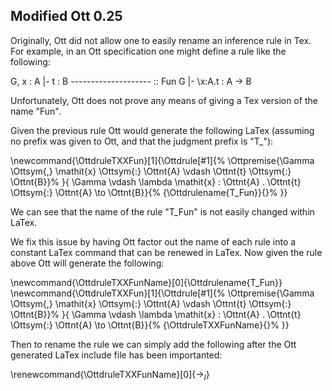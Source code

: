 Modified Ott 0.25
-----------------

Originally, Ott did not allow one to easily rename an inference rule
in Tex.  For example, in an Ott specification one might define a rule
like the following:

G, x : A |- t : B
-------------------- :: Fun
G |- \x:A.t : A -> B

Unfortunately, Ott does not prove any means of giving a Tex version of
the name "Fun". 

Given the previous rule Ott would generate the following LaTex
(assuming no prefix was given to Ott, and that the judgment prefix is
"T_"):

\newcommand{\OttdruleTXXFun}[1]{\Ottdrule[#1]{%
\Ottpremise{\Gamma \Ottsym{,}  \mathit{x}  \Ottsym{:}  \Ottnt{A}  \vdash  \Ottnt{t}  \Ottsym{:}  \Ottnt{B}}%
}{
\Gamma \vdash   \lambda  \mathit{x}  :  \Ottnt{A} . \Ottnt{t}   \Ottsym{:}  \Ottnt{A}  \to  \Ottnt{B}}{%
{\Ottdrulename{T\_Fun}}{}%
}}

We can see that the name of the rule "T\_Fun" is not easily changed within LaTex.  

We fix this issue by having Ott factor out the name of each rule into
a constant LaTex command that can be renewed in LaTex.  Now given the
rule above Ott will generate the following:

\newcommand{\OttdruleTXXFunName}[0]{\Ottdrulename{T\_Fun}}
\newcommand{\OttdruleTXXFun}[1]{\Ottdrule[#1]{%
\Ottpremise{\Gamma \Ottsym{,}  \mathit{x}  \Ottsym{:}  \Ottnt{A}  \vdash  \Ottnt{t}  \Ottsym{:}  \Ottnt{B}}%
}{
\Gamma \vdash   \lambda  \mathit{x}  :  \Ottnt{A} . \Ottnt{t}   \Ottsym{:}  \Ottnt{A}  \to  \Ottnt{B}}{%
{\OttdruleTXXFunName}{}%
}}

Then to rename the rule we can simply add the following after the Ott
generated LaTex include file has been importanted:

\renewcommand{\OttdruleTXXFunName}[0]{$\rightarrow_I$}

